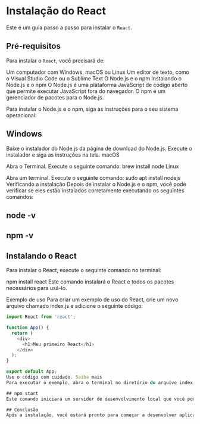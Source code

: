# Instalação do React

Este é um guia passo a passo para instalar o `React`.

## Pré-requisitos
Para instalar o `React`, você precisará de:

Um computador com Windows, macOS ou Linux
Um editor de texto, como o Visual Studio Code ou o Sublime Text
O Node.js e o npm
Instalando o Node.js e o npm
O Node.js é uma plataforma JavaScript de código aberto que permite executar JavaScript fora do navegador. O npm é um gerenciador de pacotes para o Node.js.

Para instalar o Node.js e o npm, siga as instruções para o seu sistema operacional:

## Windows

Baixe o instalador do Node.js da página de download do Node.js.
Execute o instalador e siga as instruções na tela.
macOS

Abra o Terminal.
Execute o seguinte comando:
brew install node
Linux

Abra um terminal.
Execute o seguinte comando:
sudo apt install nodejs
Verificando a instalação
Depois de instalar o Node.js e o npm, você pode verificar se eles estão instalados corretamente executando os seguintes comandos:

## node -v
## npm -v
## Instalando o React
Para instalar o React, execute o seguinte comando no terminal:

npm install react
Este comando instalará o React e todos os pacotes necessários para usá-lo.

Exemplo de uso
Para criar um exemplo de uso do React, crie um novo arquivo chamado index.js e adicione o seguinte código:

````JavaScript
import React from 'react';

function App() {
  return (
    <div>
      <h1>Meu primeiro React</h1>
    </div>
  );
}

export default App;
Use o código com cuidado. Saiba mais
Para executar o exemplo, abra o terminal no diretório do arquivo index.js e execute o seguinte comando:

## npm start
Este comando iniciará um servidor de desenvolvimento local que você pode usar para visualizar o exemplo.

## Conclusão
Após a instalação, você estará pronto para começar a desenvolver aplicações React.
